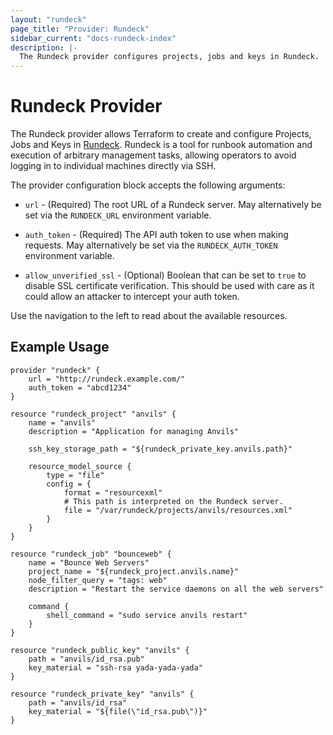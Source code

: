 ```yaml
---
layout: "rundeck"
page_title: "Provider: Rundeck"
sidebar_current: "docs-rundeck-index"
description: |-
  The Rundeck provider configures projects, jobs and keys in Rundeck.
---
```


# Rundeck Provider

The Rundeck provider allows Terraform to create and configure Projects,
Jobs and Keys in [Rundeck](http://rundeck.org/). Rundeck is a tool
for runbook automation and execution of arbitrary management tasks,
allowing operators to avoid logging in to individual machines directly
via SSH.

The provider configuration block accepts the following arguments:

* ``url`` - (Required) The root URL of a Rundeck server. May alternatively be set via the
  ``RUNDECK_URL`` environment variable.

* ``auth_token`` - (Required) The API auth token to use when making requests. May alternatively
  be set via the ``RUNDECK_AUTH_TOKEN`` environment variable.

* ``allow_unverified_ssl`` - (Optional) Boolean that can be set to ``true`` to disable SSL
  certificate verification. This should be used with care as it could allow an attacker to
  intercept your auth token.

Use the navigation to the left to read about the available resources.

## Example Usage

```
provider "rundeck" {
    url = "http://rundeck.example.com/"
    auth_token = "abcd1234"
}

resource "rundeck_project" "anvils" {
    name = "anvils"
    description = "Application for managing Anvils"

    ssh_key_storage_path = "${rundeck_private_key.anvils.path}"

    resource_model_source {
        type = "file"
        config = {
            format = "resourcexml"
            # This path is interpreted on the Rundeck server.
            file = "/var/rundeck/projects/anvils/resources.xml"
        }
    }
}

resource "rundeck_job" "bounceweb" {
    name = "Bounce Web Servers"
    project_name = "${rundeck_project.anvils.name}"
    node_filter_query = "tags: web"
    description = "Restart the service daemons on all the web servers"

    command {
        shell_command = "sudo service anvils restart"
    }
}

resource "rundeck_public_key" "anvils" {
    path = "anvils/id_rsa.pub"
    key_material = "ssh-rsa yada-yada-yada"
}

resource "rundeck_private_key" "anvils" {
    path = "anvils/id_rsa"
    key_material = "${file(\"id_rsa.pub\")}"
}
```
